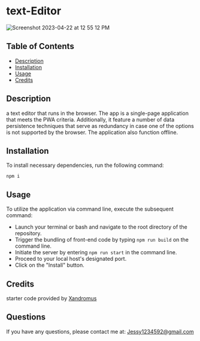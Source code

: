 # text-Editor
![Screenshot 2023-04-22 at 12 55 12 PM](https://user-images.githubusercontent.com/110634800/233799535-43a4adf0-8f13-4c63-abe0-a917b8407ad6.png)

## Table of Contents

* [Description](#description)
* [Installation](#installation)
* [Usage](#usage)
* [Credits](#credits)

## Description
a text editor that runs in the browser. The app is a single-page application that meets the PWA criteria. Additionally, it feature a number of data persistence techniques that serve as redundancy in case one of the options is not supported by the browser. The application also function offline.

## Installation

To install necessary dependencies, run the following command:

```
npm i
```

## Usage
To utilize the application via command line, execute the subsequent command:

* Launch your terminal or bash and navigate to the root directory of the repository.
* Trigger the bundling of front-end code by typing ```npm run build``` on the command line.
* Initiate the server by entering ```npm run start``` in the command line.
* Proceed to your local host's designated port.
* Click on the "Install" button.

## Credits
starter code provided by [Xandromus](https://github.com/coding-boot-camp/cautious-meme)


## Questions

If you have any questions, please contact me at: Jessy1234592@gmail.com


